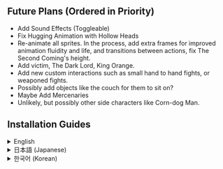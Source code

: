 ## Future Plans (Ordered in Priority)

- Add Sound Effects (Toggleable)
- Fix Hugging Animation with Hollow Heads
- Re-animate all sprites. In the process, add extra frames for improved animation fluidity and life, and transitions between actions, fix The Second Coming's height.
- Add victim, The Dark Lord, King Orange.
- Add new custom interactions such as small hand to hand fights, or weaponed fights.
- Possibly add objects like the couch for them to sit on?
- Maybe Add Mercenaries
- Unlikely, but possibly other side characters like Corn-dog Man.

## Installation Guides

<details>
<summary>English</summary>

## Installation Guide

**Disclaimer: This is an unofficial version and is not endorsed or affiliated with Alan Becker.**

**Note: This application is only supported for Windows. macOS and Linux are not supported.**

### Info

This is my own modification of the original compilation by [**kirillocha/@tschollow**](https://x.com/tschollow), with updated sprites by [**Stickwave/@StickLaserPhase**](https://x.com/StickLaserPhase), nicer theming, UI, and some small changes in the stickfigure behaviors.

### Download Link

Download the installer from the latest release: [**alan-beckers-stickfigures-installer**](https://github.com/Skittlq/alans-beckers-stickfigures-unofficial/releases/latest).

### Java Installation

This app requires Java to be installed! You can download Java from the following link: [Java Download](https://www.java.com/en/download/)

### Installation and Running the Application

1. Download the installer.
2. Run the installer and follow the on-screen instructions.
3. The application will automatically add itself to the Start Menu, Desktop, and will start up automatically when you turn on your computer.

### Additional Sources

- Shimeji-ee Behaviour, Actions & Sprites by @StickLaserPhase: [Google Drive Link](https://drive.google.com/file/d/1PdWAU91kAKg2lqcAiTdNGhNflqoHKU6N/view)
- Forked From: [GitHub Repository](https://github.com/kirillocha/alanbecker_shimejiee_exe)
- Based On: [Kilkakon](https://kilkakon.com/shimeji/)

</details>
<details>
<summary>日本語 (Japanese)</summary>

## インストールガイド

**免責事項：これは非公式バージョンであり、アラン・ベッカーによって承認または関連付けられていません。**

**注意：このアプリケーションは Windows のみサポートされています。macOS および Linux はサポートされていません。**

### 情報

これは、[**kirillocha/@tschollow**](https://x.com/tschollow)によるオリジナルのコンピレーションを元にした私自身の改良版です。[**Stickwave/@StickLaserPhase**](https://x.com/StickLaserPhase)による更新されたスプライト、改良されたテーマ、UI、そしてスティックフィギュアの動作にいくつか小さな変更が加えられています。

### ダウンロードリンク

最新リリースからインストーラーをダウンロードしてください：[**alan-beckers-stickfigures-installer**](https://github.com/Skittlq/alans-beckers-stickfigures-unofficial/releases/latest)。

### Java インストール

このアプリには Java が必要です！以下のリンクから Java をダウンロードできます：[Java ダウンロード](https://www.java.com/en/download/)

### アプリケーションのインストールと実行

1. インストーラーをダウンロードします。
2. インストーラーを実行し、画面の指示に従います。
3. アプリケーションは自動的にスタートメニュー、デスクトップに追加され、コンピュータを起動すると自動的に開始します。

### 追加のソース

- @StickLaserPhase による Shimeji-ee の動作、アクション＆スプライト：[Google ドライブリンク](https://drive.google.com/file/d/1PdWAU91kAKg2lqcAiTdNGhNflqoHKU6N/view)
- フォーク元：[GitHub リポジトリ](https://github.com/kirillocha/alanbecker_shimejiee_exe)
- ベース：[Kilkakon](https://kilkakon.com/shimeji/)

</details>
<details>
<summary>한국어 (Korean)</summary>

## 설치 가이드

**면책 조항: 이 버전은 비공식 버전으로, Alan Becker와는 아무런 연관이 없으며 공식적으로 승인되지 않았습니다.**

**참고: 이 애플리케이션은 Windows에서만 지원됩니다. macOS와 Linux는 지원되지 않습니다.**

### 정보

이 버전은 [**kirillocha/@tschollow**](https://x.com/tschollow)의 원본 컴파일을 바탕으로 제가 직접 수정한 것입니다. [**Stickwave/@StickLaserPhase**](https://x.com/StickLaserPhase)의 업데이트된 스프라이트, 향상된 테마, UI, 그리고 약간의 스틱 피겨 동작 변화가 포함되어 있습니다.

### 다운로드 링크

최신 릴리스에서 설치 파일을 다운로드하세요: [**alan-beckers-stickfigures-installer**](https://github.com/Skittlq/alans-beckers-stickfigures-unofficial/releases/latest).

### Java 설치

이 앱은 Java가 설치되어 있어야 합니다! 다음 링크에서 Java를 다운로드할 수 있습니다: [Java 다운로드](https://www.java.com/en/download/)

### 애플리케이션 설치 및 실행

1. 설치 파일을 다운로드합니다.
2. 설치 파일을 실행하고 화면의 지시에 따라 진행합니다.
3. 애플리케이션은 자동으로 시작 메뉴와 바탕화면에 추가되며, 컴퓨터를 켤 때 자동으로 실행됩니다.

### 추가 자료

- @StickLaserPhase가 제공한 Shimeji-ee 동작, 액션 및 스프라이트: [Google 드라이브 링크](https://drive.google.com/file/d/1PdWAU91kAKg2lqcAiTdNGhNflqoHKU6N/view)
- 포크 출처: [GitHub 리포지토리](https://github.com/kirillocha/alanbecker_shimejiee_exe)
- 기반 자료: [Kilkakon](https://kilkakon.com/shimeji/)

</details>
